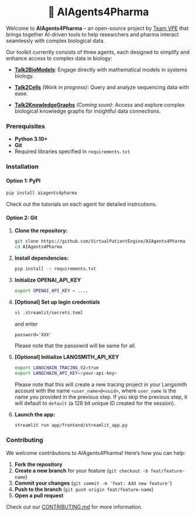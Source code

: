<h1 align="center" style="font-weight: bold;">🤖 AIAgents4Pharma</h1>

Welcome to **AIAgents4Pharma** – an open-source project by [Team VPE](https://github.com/VirtualPatientEngine) that brings together AI-driven tools to help researchers and pharma interact seamlessly with complex biological data.

Our toolkit currently consists of three agents, each designed to simplify and enhance access to complex data in biology:

- [**Talk2BioModels**](talk2biomodels/models/intro.md): Engage directly with mathematical models in systems biology.

- [**Talk2Cells**](talk2cells/intro.md) *(Work in progress)*: Query and analyze sequencing data with ease.

- [**Talk2KnowledgeGraphs**](talk2knowledgegraphs/intro.md) *(Coming soon)*: Access and explore complex biological knowledge graphs for insightful data connections.

### Prerequisites

- **Python 3.10+**
- **Git**
- Required libraries specified in `requirements.txt`

### Installation

#### Option 1: PyPI
   ```bash
   pip install aiagents4pharma
   ```

Check out the tutorials on each agent for detailed instrcutions.

#### Option 2: Git
1. **Clone the repository:**
   ```bash
   git clone https://github.com/VirtualPatientEngine/AIAgents4Pharma
   cd AIAgents4Pharma
   ```

2. **Install dependencies:**
   ```bash
   pip install -r requirements.txt
   ```

3. **Initialize OPENAI_API_KEY**
   ```bash
   export OPENAI_API_KEY = ....
   ```

4. **[Optional] Set up login credentials**
   ```bash
   vi .streamlit/secrets.toml
   ```
   and enter
   ```
   password='XXX'
   ```
   Please note that the passowrd will be same for all.

5. **[Optional] Initialize LANGSMITH_API_KEY**
   ```bash
   export LANGCHAIN_TRACING_V2=true
   export LANGCHAIN_API_KEY=<your-api-key>
   ```
   Please note that this will create a new tracing project in your Langsmith 
   account with the name `<user_name>@<uuid>`, where `user_name` is the name 
   you provided in the previous step. If you skip the previous step, it will 
   default to `default` (a 128 bit unique ID created for the session).

6. **Launch the app:**
   ```bash
   streamlit run app/frontend/streamlit_app.py
   ```

### Contributing

We welcome contributions to AIAgents4Pharma! Here’s how you can help:

1. **Fork the repository**
2. **Create a new branch** for your feature (`git checkout -b feat/feature-name`)
3. **Commit your changes** (`git commit -m 'feat: Add new feature'`)
4. **Push to the branch** (`git push origin feat/feature-name`)
5. **Open a pull request**

Check out our [CONTRIBUTING.md](CONTRIBUTING.md) for more information.